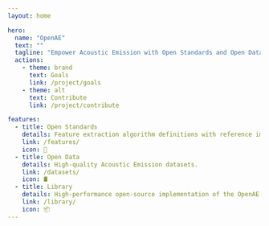 ```yaml
---
layout: home

hero:
  name: "OpenAE"
  text: ""
  tagline: "Empower Acoustic Emission with Open Standards and Open Data"
  actions:
    - theme: brand
      text: Goals
      link: /project/goals
    - theme: alt
      text: Contribute
      link: /project/contribute

features:
  - title: Open Standards
    details: Feature extraction algorithm definitions with reference implementations.
    link: /features/
    icon: 📖
  - title: Open Data
    details: High-quality Acoustic Emission datasets.
    link: /datasets/
    icon: 🛢️
  - title: Library
    details: High-performance open-source implementation of the OpenAE standards.
    link: /library/
    icon: 📦
---
```


<script setup>
import Community from '@theme/components/Community.vue'
</script>

<Community />
